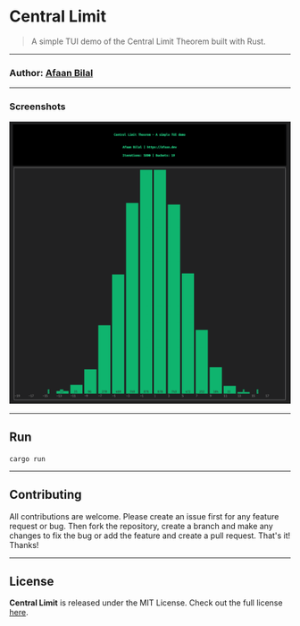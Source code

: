Central Limit
=============

> A simple TUI demo of the Central Limit Theorem built with Rust.
---

### **Author**: [Afaan Bilal](https://afaan.dev)

---

### Screenshots

![central limit](assets/central-limit.png)

---

## Run

````
cargo run
````

---

## Contributing
All contributions are welcome. Please create an issue first for any feature request
or bug. Then fork the repository, create a branch and make any changes to fix the bug
or add the feature and create a pull request. That's it!
Thanks!

---

## License
**Central Limit** is released under the MIT License.
Check out the full license [here](LICENSE).
